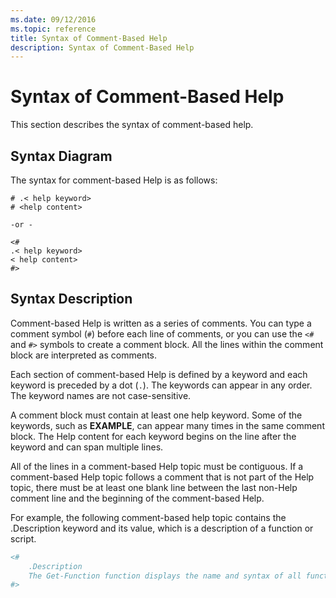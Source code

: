 ```yaml
---
ms.date: 09/12/2016
ms.topic: reference
title: Syntax of Comment-Based Help
description: Syntax of Comment-Based Help
---
```

# Syntax of Comment-Based Help

This section describes the syntax of comment-based help.

## Syntax Diagram

 The syntax for comment-based Help is as follows:

```
# .< help keyword>
# <help content>

-or -

<#
.< help keyword>
< help content>
#>
```

## Syntax Description

 Comment-based Help is written as a series of comments. You can type a comment symbol (`#`) before
 each line of comments, or you can use the `<#` and `#>` symbols to create a comment block. All the
 lines within the comment block are interpreted as comments.

 Each section of comment-based Help is defined by a keyword and each keyword is preceded by a dot
 (`.`). The keywords can appear in any order. The keyword names are not case-sensitive.

 A comment block must contain at least one help keyword. Some of the keywords, such as **EXAMPLE**,
 can appear many times in the same comment block. The Help content for each keyword begins on the
 line after the keyword and can span multiple lines.

 All of the lines in a comment-based Help topic must be contiguous. If a comment-based Help topic
 follows a comment that is not part of the Help topic, there must be at least one blank line between
 the last non-Help comment line and the beginning of the comment-based Help.

 For example, the following comment-based help topic contains the .Description keyword and its
 value, which is a description of a function or script.

```powershell
<#
    .Description
    The Get-Function function displays the name and syntax of all functions in the session.
#>
```
